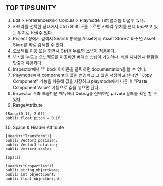 ## TOP TIPS UNITY

1. Edit > Preferences에서 Colours > Playmode Tint 컬러를 바꿀수 있다.
2. 카메라를 선택한 상태에서 Ctrl+Shift+F를 누르면 카메라 위치를 현제 바라보고 있는 위치로 바꿀수 있다.
3. Project 창에서 검색시 Search 항목을 Asset에서 Asset Store로 바꾸면 Asset Store를 바로 검색할 수 있다.
4. 오브젝트 이동 또는 회전시 Ctrl을 누르면 스넵이 적용된다.
5. V 키를 누르고 오브젝트를 이동하면 버텍스 스넵이 가능하다. 레벨 디자인시 끝점을 맞출때 유용하다.
6. Inspector에서 '?' book 아이콘을 클릭하면 documentation을 볼 수 있다.
7. Playmode에서 component의 값을 변경하고 그 값을 저장하고 싶다면 "Copy Component" 기능을 이용해 값을 저장하고 playmode에서 나온 후 "Paste Component Value" 기능으로 값을 넣으면 된다.
8. Inspector 우측 드롭다운 메뉴에서 Debug를 선택하면 private 필드를 확인 할 수 있다.
9. RangeAttribute
~~~
[Range(0.1f, 2.0f)]
public float pitch = 0.1f;
~~~
10. Space & Header Attribute
~~~
[Header("Transform")]
public Vector3 posision;
public Vector3 rotation;
public Vector3 scale;

[Space]

[Header("Properties")]
public string objectName;
public int objectCount;
public float objectWeight;
~~~
